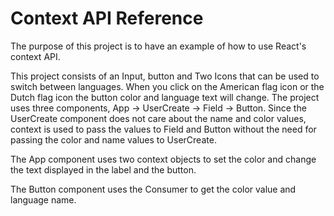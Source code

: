 # Context API Reference

The purpose of this project is to have an example of how to use React's context API.

This project consists of an Input, button and Two Icons that can be used to switch between languages. When you click on the American flag icon or the Dutch flag icon the button color and language text will change. The project uses three components, App -> UserCreate -> Field -> Button. Since the UserCreate component does not care about the name and color values, context is used to pass the values to Field and Button without the need for passing the color and name values to UserCreate.

The App component uses two context objects to set the color and change the text displayed in the label and the button.

The Button component uses the Consumer to get the color value and language name.
